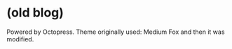  (old blog) 
====================

 Powered by Octopress. Theme originally used: Medium Fox and then it was modified. 
